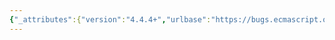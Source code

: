 ```yaml
---
{"_attributes":{"version":"4.4.4+","urlbase":"https://bugs.ecmascript.org/","maintainer":"dherman@mozilla.com"},"bug":{"bug_id":1285,"creation_ts":"2013-03-11 20:59:00 -0700","short_desc":"8.4.6.6: extraneous left-paren","delta_ts":"2013-05-14 18:13:33 -0700","product":"Draft for 6th Edition","component":"editorial issue","version":"Rev 14: March 8, 2013 Draft","rep_platform":"All","op_sys":"All","bug_status":"RESOLVED","resolution":"FIXED","priority":"Normal","bug_severity":"minor","dependson":1172,"everconfirmed":true,"reporter":{"uid":"jmdyck","name":"Michael Dyck"},"assigned_to":{"uid":"allen","name":"Allen Wirfs-Brock"},"long_desc":[{"commentid":3425,"comment_count":0,"who":{"uid":"jmdyck","name":"Michael Dyck"},"bug_when":"2013-03-11 20:59:41 -0700","thetext":"+++ This bug was initially created as a clone of Bug #1172 +++\n\nIn 8.4.6.6 \"StringCreate Abstract Operation\",\nthe preamble says:\n    The abstract operation StringCreate with argument 'prototype'\n    (is used to specify the creation of new exotic String objects.\n\nDelete the left-paren."},{"commentid":3814,"comment_count":1,"who":{"uid":"allen","name":"Allen Wirfs-Brock"},"bug_when":"2013-05-12 16:41:01 -0700","thetext":"fixed in rev15 editor's draft"},{"commentid":3921,"comment_count":2,"who":{"uid":"allen","name":"Allen Wirfs-Brock"},"bug_when":"2013-05-14 18:13:33 -0700","thetext":"resolved in rev 15, May 14, 2013 draft"}]}}
---
```

